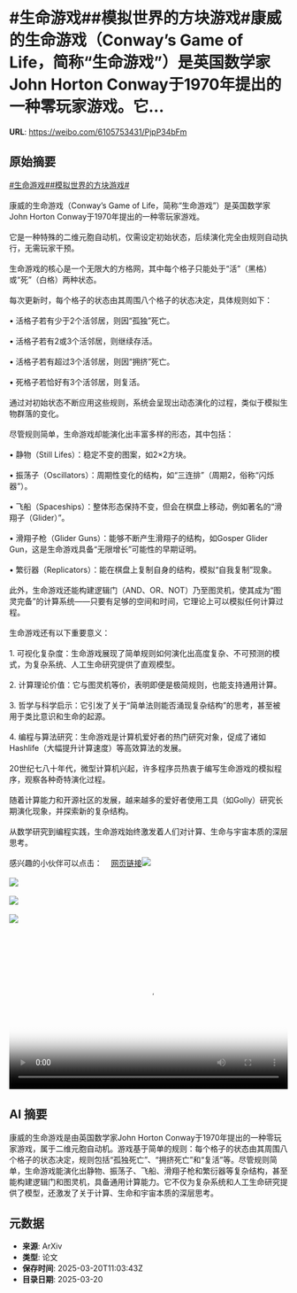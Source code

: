 # #生命游戏##模拟世界的方块游戏#康威的生命游戏（Conway’s Game of Life，简称“生命游戏”）是英国数学家John Horton Conway于1970年提出的一种零玩家游戏。它...

**URL**: https://weibo.com/6105753431/PjpP34bFm

## 原始摘要

<a href="https://m.weibo.cn/search?containerid=231522type%3D1%26t%3D10%26q%3D%23%E7%94%9F%E5%91%BD%E6%B8%B8%E6%88%8F%23" data-hide=""><span class="surl-text">#生命游戏#</span></a><a href="https://m.weibo.cn/search?containerid=231522type%3D1%26t%3D10%26q%3D%23%E6%A8%A1%E6%8B%9F%E4%B8%96%E7%95%8C%E7%9A%84%E6%96%B9%E5%9D%97%E6%B8%B8%E6%88%8F%23&amp;extparam=%23%E6%A8%A1%E6%8B%9F%E4%B8%96%E7%95%8C%E7%9A%84%E6%96%B9%E5%9D%97%E6%B8%B8%E6%88%8F%23" data-hide=""><span class="surl-text">#模拟世界的方块游戏#</span></a><br><br>康威的生命游戏（Conway’s Game of Life，简称“生命游戏”）是英国数学家John Horton Conway于1970年提出的一种零玩家游戏。<br><br>它是一种特殊的二维元胞自动机，仅需设定初始状态，后续演化完全由规则自动执行，无需玩家干预。<br><br>生命游戏的核心是一个无限大的方格网，其中每个格子只能处于“活”（黑格）或“死”（白格）两种状态。<br><br>每次更新时，每个格子的状态由其周围八个格子的状态决定，具体规则如下：<br><br>• 活格子若有少于2个活邻居，则因“孤独”死亡。<br><br>• 活格子若有2或3个活邻居，则继续存活。<br><br>• 活格子若有超过3个活邻居，则因“拥挤”死亡。<br><br>• 死格子若恰好有3个活邻居，则复活。<br><br>通过对初始状态不断应用这些规则，系统会呈现出动态演化的过程，类似于模拟生物群落的变化。<br><br>尽管规则简单，生命游戏却能演化出丰富多样的形态，其中包括：<br><br>• 静物（Still Lifes）：稳定不变的图案，如2×2方块。<br><br>• 振荡子（Oscillators）：周期性变化的结构，如“三连排”（周期2，俗称“闪烁器”）。<br><br>• 飞船（Spaceships）：整体形态保持不变，但会在棋盘上移动，例如著名的“滑翔子（Glider）”。<br><br>• 滑翔子枪（Glider Guns）：能够不断产生滑翔子的结构，如Gosper Glider Gun，这是生命游戏具备“无限增长”可能性的早期证明。<br><br>• 繁衍器（Replicators）：能在棋盘上复制自身的结构，模拟“自我复制”现象。<br><br>此外，生命游戏还能构建逻辑门（AND、OR、NOT）乃至图灵机，使其成为“图灵完备”的计算系统——只要有足够的空间和时间，它理论上可以模拟任何计算过程。<br><br>生命游戏还有以下重要意义：<br><br>1. 可视化复杂度：生命游戏展现了简单规则如何演化出高度复杂、不可预测的模式，为复杂系统、人工生命研究提供了直观模型。<br><br>2. 计算理论价值：它与图灵机等价，表明即便是极简规则，也能支持通用计算。<br><br>3. 哲学与科学启示：它引发了关于“简单法则能否涌现复杂结构”的思考，甚至被用于类比意识和生命的起源。<br><br>4. 编程与算法研究：生命游戏是计算机爱好者的热门研究对象，促成了诸如Hashlife（大幅提升计算速度）等高效算法的发展。<br><br>20世纪七八十年代，微型计算机兴起，许多程序员热衷于编写生命游戏的模拟程序，观察各种奇特演化过程。<br><br>随着计算能力和开源社区的发展，越来越多的爱好者使用工具（如Golly）研究长期演化现象，并探索新的复杂结构。<br><br>从数学研究到编程实践，生命游戏始终激发着人们对计算、生命与宇宙本质的深层思考。<br><br>感兴趣的小伙伴可以点击：<a href="https://weibo.cn/sinaurl?u=https%3A%2F%2Fwritings.stephenwolfram.com%2F2025%2F03%2Fwhat-can-we-learn-about-engineering-and-innovation-from-half-a-century-of-the-game-of-life-cellular-automaton%2F" data-hide=""><span class="url-icon"><img style="width: 1rem;height: 1rem" src="https://h5.sinaimg.cn/upload/2015/09/25/3/timeline_card_small_web_default.png" referrerpolicy="no-referrer"></span><span class="surl-text">网页链接</span></a><img style="" src="https://tvax1.sinaimg.cn/large/006Fd7o3ly1hznelmjiuyj30k00domy6.jpg" referrerpolicy="no-referrer"><br><br><img style="" src="https://tvax3.sinaimg.cn/large/006Fd7o3ly1hznellceojj30zk0k0jrw.jpg" referrerpolicy="no-referrer"><br><br><img style="" src="https://tvax1.sinaimg.cn/large/006Fd7o3gy1hznefxk256j30zk0p21kx.jpg" referrerpolicy="no-referrer"><br><br><img style="" src="https://tvax3.sinaimg.cn/large/006Fd7o3gy1hznefzouopj30va0zkqmp.jpg" referrerpolicy="no-referrer"><br><br><br clear="both"><div style="clear: both"></div><video controls="controls" poster="https://tvax2.sinaimg.cn/orj480/006Fd7o3ly1hznelm4ieyj30k00domy6.jpg" style="width: 100%"><source src="https://f.video.weibocdn.com/o0/TPwB40QZlx08mOZ0l6L6010412001c4m0E010.mp4?label=mp4_720p&amp;template=720x492.25.0&amp;ori=0&amp;ps=1CwnkDw1GXwCQx&amp;Expires=1742472056&amp;ssig=SaEbmLvKNH&amp;KID=unistore,video"><source src="https://f.video.weibocdn.com/o0/9lcCyzVllx08mOZ0n9l6010412001l2Z0E010.mp4?label=mp4_hd&amp;template=700x480.25.0&amp;ori=0&amp;ps=1CwnkDw1GXwCQx&amp;Expires=1742472056&amp;ssig=qo8qsFYX33&amp;KID=unistore,video"><source src="https://f.video.weibocdn.com/o0/lERVmqg2lx08mOZ0fJSM0104120016IJ0E010.mp4?label=mp4_ld&amp;template=524x360.25.0&amp;ori=0&amp;ps=1CwnkDw1GXwCQx&amp;Expires=1742472056&amp;ssig=GBzNh09vTE&amp;KID=unistore,video"><p>视频无法显示，请前往<a href="https://video.weibo.com/show?fid=1034%3A5146272978632745" target="_blank" rel="noopener noreferrer">微博视频</a>观看。</p></video>

## AI 摘要

康威的生命游戏是由英国数学家John Horton Conway于1970年提出的一种零玩家游戏，属于二维元胞自动机。游戏基于简单的规则：每个格子的状态由其周围八个格子的状态决定，规则包括“孤独死亡”、“拥挤死亡”和“复活”等。尽管规则简单，生命游戏能演化出静物、振荡子、飞船、滑翔子枪和繁衍器等复杂结构，甚至能构建逻辑门和图灵机，具备通用计算能力。它不仅为复杂系统和人工生命研究提供了模型，还激发了关于计算、生命和宇宙本质的深层思考。

## 元数据

- **来源**: ArXiv
- **类型**: 论文
- **保存时间**: 2025-03-20T11:03:43Z
- **目录日期**: 2025-03-20
